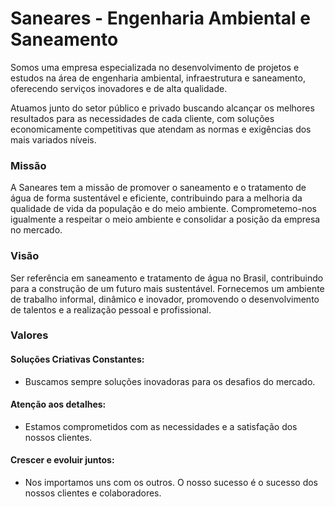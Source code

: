 # Saneares - Engenharia Ambiental e Saneamento

Somos uma empresa especializada no desenvolvimento de projetos e estudos na área de engenharia ambiental, infraestrutura e saneamento, oferecendo serviços inovadores e de alta qualidade.

Atuamos junto do setor público e privado buscando alcançar os melhores resultados para as necessidades de cada cliente, com soluções economicamente competitivas que atendam as normas e exigências dos mais variados níveis.

### Missão
A Saneares tem a missão de promover o saneamento e o tratamento de água de forma sustentável e eficiente, contribuindo para a melhoria da qualidade de vida da população e do meio ambiente.
Comprometemo-nos igualmente a respeitar o meio ambiente e consolidar a posição da empresa no mercado.

### Visão
Ser referência em saneamento e tratamento de água no Brasil, contribuindo para a construção de um futuro mais sustentável.
Fornecemos um ambiente de trabalho informal, dinâmico e inovador, promovendo o desenvolvimento de talentos e a realização pessoal e profissional.

### Valores
#### Soluções Criativas Constantes:
- Buscamos sempre soluções inovadoras para os desafios do mercado.

#### Atenção aos detalhes:
- Estamos comprometidos com as necessidades e a satisfação dos nossos clientes.

#### Crescer e evoluir juntos:
- Nos importamos uns com os outros. O nosso sucesso é o sucesso dos nossos clientes e colaboradores.
